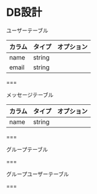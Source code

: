<!-- # README

This README would normally document whatever steps are necessary to get the
application up and running.

Things you may want to cover:

* Ruby version

* System dependencies

* Configuration

* Database creation

* Database initialization

* How to run the test suite

* Services (job queues, cache servers, search engines, etc.)

* Deployment instructions

* ...
# chat-space -->





# DB設計

ユーザーテーブル

| カラム | タイプ | オプション |
| --- | --- | --- |
| name | string |  |
| email | string |  |

===

メッセージテーブル

| カラム | タイプ | オプション |
| --- | --- | --- |
| name | string |  |

===

グループテーブル

===

グループユーザーテーブル

===
